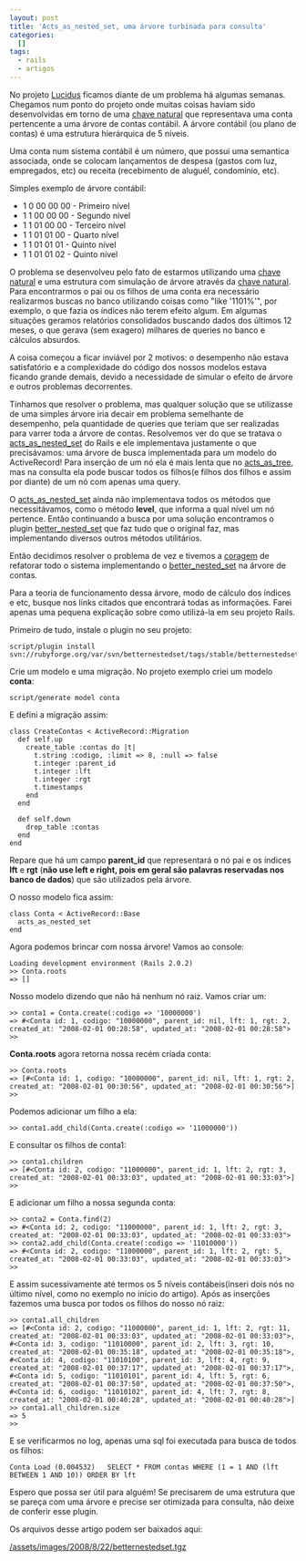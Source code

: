 ```yaml
--- 
layout: post
title: 'Acts_as_nested_set, uma árvore turbinada para consulta'
categories: 
  []
tags:
  - rails
  - artigos
---
```



No projeto [Lucidus][lucidus] ficamos diante de um problema há algumas semanas. Chegamos num ponto do projeto onde muitas coisas haviam sido desenvolvidas em torno de uma [chave natural][cn] que representava uma conta pertencente a uma árvore de contas contábil. A árvore contábil (ou plano de contas) é uma estrutura hierárquica de 5 níveis.

Uma conta num sistema contábil é um número, que possui uma semantica associada, onde se colocam lançamentos de despesa (gastos com luz, empregados, etc) ou receita (recebimento de aluguél, condomínio, etc).

Simples exemplo de árvore contábil:

 * 1 0 00 00 00 - Primeiro nível
 * 1 1 00 00 00 - Segundo nível
 * 1 1 01 00 00 - Terceiro nível
 * 1 1 01 01 00 - Quarto nível
 * 1 1 01 01 01 - Quinto nível
 * 1 1 01 01 02 - Quinto nível

O problema se desenvolveu pelo fato de estarmos utilizando uma [chave natural][cn] e uma estrutura com simulação de árvore através da [chave natural][cn]. Para encontrarmos o pai ou os filhos de uma conta era necessário realizarmos buscas no banco utilizando coisas como "like '1101%'", por exemplo, o que fazia os índices não terem efeito algum. Em algumas situações geramos relatórios consolidados buscando dados dos últimos 12 meses, o que gerava (sem exagero) milhares de queries no banco e cálculos absurdos.

A coisa começou a ficar inviável por 2 motivos: o desempenho não estava satisfatório e a complexidade do código dos nossos modelos estava ficando grande demais, devido a necessidade de simular o efeito de árvore e outros problemas decorrentes.

Tínhamos que resolver o problema, mas qualquer solução que se utilizasse de uma simples árvore iria decair em problema semelhante de desempenho, pela quantidade de queries que teriam que ser realizadas para varrer toda a árvore de contas. Resolvemos ver do que se tratava o [acts\_as\_nested\_set][nestedset] do Rails e ele implementava justamente o que precisávamos: uma árvore de busca implementada para um modelo do ActiveRecord! Para inserção de um nó ela é mais lenta que no [acts\_as\_tree][acts_as_tree], mas na consulta ela pode buscar todos os filhos(e filhos dos filhos e assim por diante) de um nó com apenas uma query.

O [acts\_as\_nested\_set][nestedset] ainda não implementava todos os métodos que necessitávamos, como o método __level__, que informa a qual nível um nó pertence. Então continuando a busca por uma solução encontramos o plugin [better\_nested\_set][betternestedset] que faz tudo que o original faz, mas implementando diversos outros métodos utilitários.

Então decidimos resolver o problema de vez e tivemos a [coragem][coragem] de refatorar todo o sistema implementando o [better\_nested\_set][betternestedset] na árvore de contas.

Para a teoria de funcionamento dessa árvore, modo de cálculo dos índices e etc, busque nos links citados que encontrará todas as informações. Farei apenas uma pequena explicação sobre como utilizá-la em seu projeto Rails.

Primeiro de tudo, instale o plugin no seu projeto:

    script/plugin install svn://rubyforge.org/var/svn/betternestedset/tags/stable/betternestedset

Crie um modelo e uma migração. No projeto exemplo criei um modelo __conta__:

    script/generate model conta

E defini a migração assim:

    class CreateContas < ActiveRecord::Migration 
      def self.up 
        create_table :contas do |t| 
          t.string :codigo, :limit => 8, :null => false 
          t.integer :parent_id 
          t.integer :lft 
          t.integer :rgt 
          t.timestamps 
        end 
      end 

      def self.down 
        drop_table :contas 
      end 
    end

Repare que há um campo __parent\_id__ que representará o nó pai e os índices __lft__ e __rgt__ (**não use left e right, pois em geral são palavras reservadas nos banco de dados**) que são utilizados pela árvore.

O nosso modelo fica assim:

    class Conta < ActiveRecord::Base
      acts_as_nested_set
    end

Agora podemos brincar com nossa árvore! Vamos ao console:

    Loading development environment (Rails 2.0.2) 
    >> Conta.roots 
    => []

Nosso modelo dizendo que não há nenhum nó raiz. Vamos criar um:

    >> conta1 = Conta.create(:codigo => '10000000') 
    => #<Conta id: 1, codigo: "10000000", parent_id: nil, lft: 1, rgt: 2, created_at: "2008-02-01 00:28:58", updated_at: "2008-02-01 00:28:58"> 
    >>

__Conta.roots__ agora retorna nossa recém criada conta:

    >> Conta.roots 
    => [#<Conta id: 1, codigo: "10000000", parent_id: nil, lft: 1, rgt: 2, created_at: "2008-02-01 00:30:56", updated_at: "2008-02-01 00:30:56">] 
    >>

Podemos adicionar um filho a ela:

    >> conta1.add_child(Conta.create(:codigo => '11000000'))

E consultar os filhos de conta1:

    >> conta1.children 
    => [#<Conta id: 2, codigo: "11000000", parent_id: 1, lft: 2, rgt: 3, created_at: "2008-02-01 00:33:03", updated_at: "2008-02-01 00:33:03">] 
    >>

E adicionar um filho a nossa segunda conta:

    >> conta2 = Conta.find(2) 
    => #<Conta id: 2, codigo: "11000000", parent_id: 1, lft: 2, rgt: 3, created_at: "2008-02-01 00:33:03", updated_at: "2008-02-01 00:33:03"> 
    >> conta2.add_child(Conta.create(:codigo => '11010000')) 
    => #<Conta id: 2, codigo: "11000000", parent_id: 1, lft: 2, rgt: 5, created_at: "2008-02-01 00:33:03", updated_at: "2008-02-01 00:33:03"> 
    >>

E assim sucessivamente até termos os 5 níveis contábeis(inseri dois nós no último nível, como no exemplo no início do artigo). Após as inserções fazemos uma busca por todos os filhos do nosso nó raiz:

    >> conta1.all_children 
    => [#<Conta id: 2, codigo: "11000000", parent_id: 1, lft: 2, rgt: 11, created_at: "2008-02-01 00:33:03", updated_at: "2008-02-01 00:33:03">, #<Conta id: 3, codigo: "11010000", parent_id: 2, lft: 3, rgt: 10, created_at: "2008-02-01 00:35:18", updated_at: "2008-02-01 00:35:18">, #<Conta id: 4, codigo: "11010100", parent_id: 3, lft: 4, rgt: 9, created_at: "2008-02-01 00:37:17", updated_at: "2008-02-01 00:37:17">, #<Conta id: 5, codigo: "11010101", parent_id: 4, lft: 5, rgt: 6, created_at: "2008-02-01 00:37:50", updated_at: "2008-02-01 00:37:50">, #<Conta id: 6, codigo: "11010102", parent_id: 4, lft: 7, rgt: 8, created_at: "2008-02-01 00:40:28", updated_at: "2008-02-01 00:40:28">] 
    >> conta1.all_children.size 
    => 5 
    >>

E se verificarmos no log, apenas uma sql foi executada para busca de todos os filhos:

    Conta Load (0.004532)   SELECT * FROM contas WHERE (1 = 1 AND (lft BETWEEN 1 AND 10)) ORDER BY lft

Espero que possa ser útil para alguém! Se precisarem de uma estrutura que se pareça com uma árvore e precise ser otimizada para consulta, não deixe de conferir esse plugin.

Os arquivos desse artigo podem ser baixados aqui: 

[/assets/images/2008/8/22/betternestedset.tgz](/assets/images/2008/8/22/betternestedset.tgz)

[lucidus]: http://www.rioonrails.com.br/speeches/projeto-lucidus
[cn]: http://en.wikipedia.org/wiki/Natural_key
[coragem]: http://www.improveit.com.br/xp/valores/coragem
[refatoracao]: http://www.improveit.com.br/xp/praticas/refatoracao
[nestedset]: http://api.rubyonrails.org/classes/ActiveRecord/Acts/NestedSet/ClassMethods.html
[acts_as_tree]: http://wiki.rubyonrails.org/rails/pages/ActsAsTree
[betternestedset]: http://opensource.symetrie.com/trac/better_nested_set/
